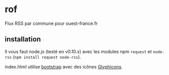 rof
===

Flux RSS par commune pour ouest-france.fr

## installation

Il vous faut node.js (testé en v0.10.x) avec les modules npm `request` et `node-rss` (`npm install request node-rss`).

index.html utilise [bootstrap](http://getbootstrap.com) avec des icônes [Glyphicons](http://glyphicons.com/).


